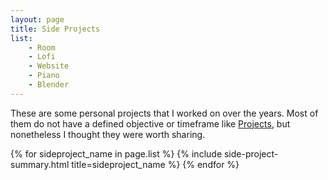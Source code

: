 ```yaml
---
layout: page
title: Side Projects
list:
    - Room
    - Lofi
    - Website
    - Piano
    - Blender
---
```

These are some personal projects that I worked on over the years. Most of them do not have a defined objective or timeframe like [Projects](/projects), but nonetheless I thought they were worth sharing.

<div class="side-projects-holder">
{% for sideproject_name in page.list %}
{% include side-project-summary.html title=sideproject_name %}
{% endfor %}
</div>